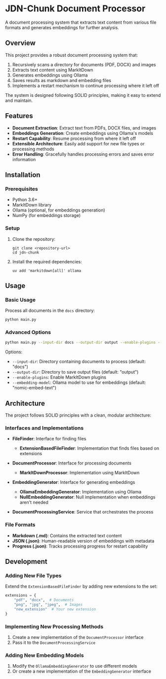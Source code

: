 # JDN-Chunk Document Processor

A document processing system that extracts text content from various file formats and generates embeddings for further analysis.

## Overview

This project provides a robust document processing system that:

1. Recursively scans a directory for documents (PDF, DOCX) and images
2. Extracts text content using MarkItDown
3. Generates embeddings using Ollama
4. Saves results as markdown and embedding files
5. Implements a restart mechanism to continue processing where it left off

The system is designed following SOLID principles, making it easy to extend and maintain.

## Features

- **Document Extraction**: Extract text from PDFs, DOCX files, and images
- **Embeddings Generation**: Create embeddings using Ollama's models
- **Restart Capability**: Resume processing from where it left off
- **Extensible Architecture**: Easily add support for new file types or processing methods
- **Error Handling**: Gracefully handles processing errors and saves error information

## Installation

### Prerequisites

- Python 3.6+
- MarkItDown library
- Ollama (optional, for embeddings generation)
- NumPy (for embeddings storage)

### Setup

1. Clone the repository:
   ```
   git clone <repository-url>
   cd jdn-chunk
   ```

2. Install the required dependencies:
   ```
   uv add 'markitdown[all]' ollama
   ```

## Usage

### Basic Usage

Process all documents in the `docs` directory:

```bash
python main.py
```

### Advanced Options

```bash
python main.py --input-dir docs --output-dir output --enable-plugins --embedding-model "nomic-embed-text"
```

Options:
- `--input-dir`: Directory containing documents to process (default: "docs")
- `--output-dir`: Directory to save output files (default: "output")
- `--enable-plugins`: Enable MarkItDown plugins
- `--embedding-model`: Ollama model to use for embeddings (default: "nomic-embed-text")

## Architecture

The project follows SOLID principles with a clean, modular architecture:

### Interfaces and Implementations

- **FileFinder**: Interface for finding files
  - **ExtensionBasedFileFinder**: Implementation that finds files based on extensions

- **DocumentProcessor**: Interface for processing documents
  - **MarkItDownProcessor**: Implementation using MarkItDown

- **EmbeddingGenerator**: Interface for generating embeddings
  - **OllamaEmbeddingGenerator**: Implementation using Ollama
  - **NullEmbeddingGenerator**: Null implementation when embeddings aren't needed

- **DocumentProcessingService**: Service that orchestrates the process

### File Formats

- **Markdown (.md)**: Contains the extracted text content
- **JSON (.json)**: Human-readable version of embeddings with metadata
- **Progress (.json)**: Tracks processing progress for restart capability

## Development

### Adding New File Types

Extend the `ExtensionBasedFileFinder` by adding new extensions to the set:

```python
extensions = {
    "pdf", "docx",  # Documents
    "png", "jpg", "jpeg",  # Images
    "new_extension"  # Your new extension
}
```

### Implementing New Processing Methods

1. Create a new implementation of the `DocumentProcessor` interface
2. Pass it to the `DocumentProcessingService`

### Adding New Embedding Models

1. Modify the `OllamaEmbeddingGenerator` to use different models
2. Or create a new implementation of the `EmbeddingGenerator` interface

